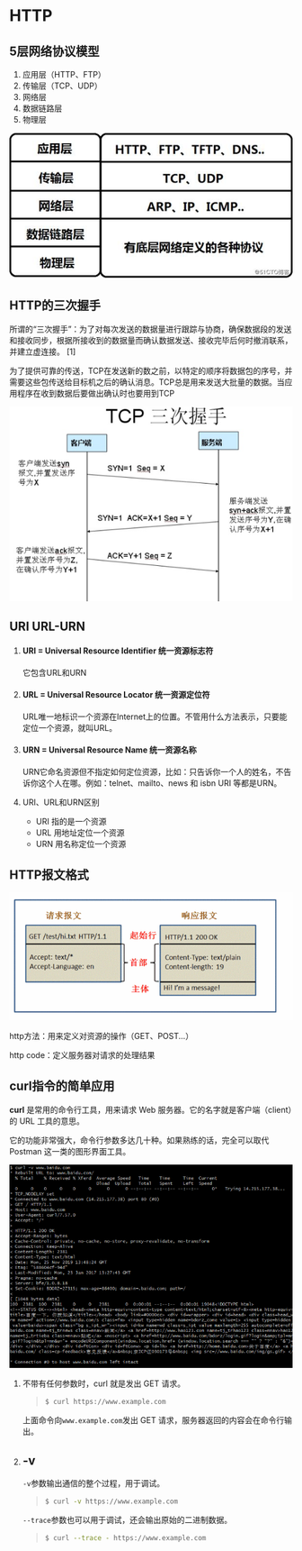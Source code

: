 # HTTP

## 5层网络协议模型

1. 应用层（HTTP、FTP）
2. 传输层（TCP、UDP）
3. 网络层
4. 数据链路层
5. 物理层

![通信协议](../img/http/协议.jpg)





## HTTP的三次握手

所谓的“三次握手”：为了对每次发送的数据量进行跟踪与协商，确保数据段的发送和接收同步，根据所接收到的数据量而确认数据发送、接收完毕后何时撤消联系，并建立虚连接。 [1] 

为了提供可靠的传送，TCP在发送新的数之前，以特定的顺序将数据包的序号，并需要这些包传送给目标机之后的确认消息。TCP总是用来发送大批量的数据。当应用程序在收到数据后要做出确认时也要用到TCP

![三次握手](../img/http/三次握手.jpg)



## URI  URL-URN

1. #### URI = Universal Resource Identifier 统一资源标志符

   它包含URL和URN

2. #### URL = Universal Resource Locator 统一资源定位符

   URL唯一地标识一个资源在Internet上的位置。不管用什么方法表示，只要能定位一个资源，就叫URL。

3. #### URN = Universal Resource Name 统一资源名称

   URN它命名资源但不指定如何定位资源，比如：只告诉你一个人的姓名，不告诉你这个人在哪。例如：telnet、mailto、news 和 isbn URI 等都是URN。

4. URI、URL和URN区别

   - URI 指的是一个资源
   - URL 用地址定位一个资源
   - URN 用名称定位一个资源



## HTTP报文格式

![](../img/http/http格式.jpg)

http方法：用来定义对资源的操作（GET、POST...）

http code：定义服务器对请求的处理结果



## curl指令的简单应用

**curl** 是常用的命令行工具，用来请求 Web 服务器。它的名字就是客户端（client）的 URL 工具的意思。

它的功能非常强大，命令行参数多达几十种。如果熟练的话，完全可以取代 Postman 这一类的图形界面工具。

![1574690272753](../img/http/curlV.png)

1. 不带有任何参数时，curl 就是发出 GET 请求。

   > ```bash
   > $ curl https://www.example.com
   > ```

   上面命令向`www.example.com`发出 GET 请求，服务器返回的内容会在命令行输出。

2. ## **-v**

   `-v`参数输出通信的整个过程，用于调试。

   > ```bash
   > $ curl -v https://www.example.com
   > ```

   `--trace`参数也可以用于调试，还会输出原始的二进制数据。

   > ```bash
   > $ curl --trace - https://www.example.com
   > ```

[More]: http://www.ruanyifeng.com/blog/2019/09/curl-reference.html	"CURL"

